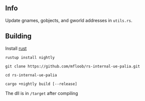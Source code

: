## Info

Update gnames, gobjects, and gworld addresses in `utils.rs`.

## Building

Install [rust](https://doc.rust-lang.org/cargo/getting-started/installation.html)

`rustup install nightly`

`git clone https://github.com/mfloob/rs-internal-ue-palia.git`

`cd rs-internal-ue-palia` 

`cargo +nightly build [--release]`

The dll is in `/target` after compiling
